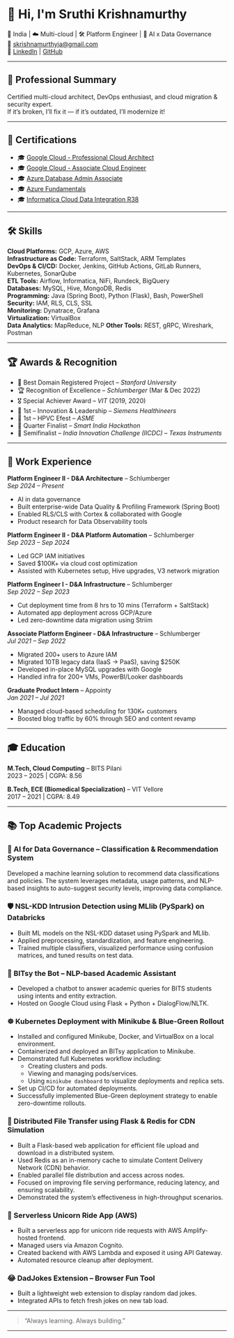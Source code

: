 # 👋 Hi, I'm Sruthi Krishnamurthy

📍 India | ☁️ Multi-cloud | 🛠️ Platform Engineer | 🧠 AI x Data Governance  
📧 [skrishnamurthyja@gmail.com](mailto:skrishnamurthyja@gmail.com)  
🔗 [LinkedIn](https://linkedin.com/in/sruthi-krishnamurthy-437038174) | [GitHub](https://github.com/srumonke)

---

## 🌟 Professional Summary

Certified multi-cloud architect, DevOps enthusiast, and cloud migration & security expert.  
If it’s broken, I’ll fix it — if it’s outdated, I’ll modernize it!

---

## 🧠 Certifications

- 🎓 [Google Cloud - Professional Cloud Architect](https://www.credly.com/badges/759f16aa-6963-4abc-b29d-2676925cbd9f)
- 🎓 [Google Cloud - Associate Cloud Engineer](https://google.accredible.com/86bc4d64-5ae9-4617-83ec-e5c523dd72b5)
- 🎓 [Azure Database Admin Associate](https://www.credly.com/badges/cb954a2f-89e8-4c81-b098-9bc764e11fe1?source=linked_in_profile)
- 🎓 [Azure Fundamentals](https://www.credly.com/badges/1029372b-6217-4d8d-9c85-a8c15b1bbf79?source=linked_in_profile)
- 🎓 [Informatica Cloud Data Integration R38](https://now.informatica.com/Cloud-Data-and-Application-Integration-R38-Professional-Certification.html)

---

## 🛠 Skills

**Cloud Platforms:** GCP, Azure, AWS  
**Infrastructure as Code:** Terraform, SaltStack, ARM Templates  
**DevOps & CI/CD:** Docker, Jenkins, GitHub Actions, GitLab Runners, Kubernetes, SonarQube  
**ETL Tools:** Airflow, Informatica, NiFi, Rundeck, BigQuery  
**Databases:** MySQL, Hive, MongoDB, Redis  
**Programming:** Java (Spring Boot), Python (Flask), Bash, PowerShell  
**Security:** IAM, RLS, CLS, SSL  
**Monitoring:** Dynatrace, Grafana  
**Virtualization:** VirtualBox  
**Data Analytics:** MapReduce, NLP 
**Other Tools:** REST, gRPC, Wireshark, Postman

---

## 🏆 Awards & Recognition

- 🥇 Best Domain Registered Project – *Stanford University*
- 🏆 Recognition of Excellence – *Schlumberger* (Mar & Dec 2022)
- 🎖️ Special Achiever Award – *VIT* (2019, 2020)
- 🥇 1st – Innovation & Leadership – *Siemens Healthineers*
- 🥇 1st – HPVC Efest – *ASME*
- 🏅 Quarter Finalist – *Smart India Hackathon*
- 🏅 Semifinalist – *India Innovation Challenge (IICDC)* – *Texas Instruments*

---

## 💼 Work Experience

**Platform Engineer II - D&A Architecture** – Schlumberger  
*Sep 2024 – Present*  
- AI in data governance  
- Built enterprise-wide Data Quality & Profiling Framework (Spring Boot)  
- Enabled RLS/CLS with Cortex & collaborated with Google  
- Product research for Data Observability tools  

**Platform Engineer II - D&A Platform Automation** – Schlumberger  
*Sep 2023 – Sep 2024*  
- Led GCP IAM initiatives  
- Saved \$100K+ via cloud cost optimization  
- Assisted with Kubernetes setup, Hive upgrades, V3 network migration  

**Platform Engineer I - D&A Infrastructure** – Schlumberger  
*Sep 2022 – Sep 2023*  
- Cut deployment time from 8 hrs to 10 mins (Terraform + SaltStack)  
- Automated app deployment across GCP/Azure  
- Led zero-downtime data migration using Striim  

**Associate Platform Engineer - D&A Infrastructure** – Schlumberger  
*Jul 2021 – Sep 2022*  
- Migrated 200+ users to Azure IAM  
- Migrated 10TB legacy data (IaaS → PaaS), saving \$250K  
- Developed in-place MySQL upgrades with Google  
- Handled infra for 200+ VMs, PowerBI/Looker dashboards  

**Graduate Product Intern** – Appointy  
*Jan 2021 – Jul 2021*  
- Managed cloud-based scheduling for 130K+ customers  
- Boosted blog traffic by 60% through SEO and content revamp  

---

## 🎓 Education

**M.Tech, Cloud Computing** – BITS Pilani  
2023 – 2025 | CGPA: 8.56  

**B.Tech, ECE (Biomedical Specialization)** – VIT Vellore  
2017 – 2021 | CGPA: 8.49  

---

## 📚 Top Academic Projects

### 🔐 AI for Data Governance – Classification & Recommendation System
Developed a machine learning solution to recommend data classifications and policies. The system leverages metadata, usage patterns, and NLP-based insights to auto-suggest security levels, improving data compliance.

### 🛡️ NSL-KDD Intrusion Detection using MLlib (PySpark) on Databricks
- Built ML models on the NSL-KDD dataset using PySpark and MLlib.  
- Applied preprocessing, standardization, and feature engineering.  
- Trained multiple classifiers, visualized performance using confusion matrices, and tuned results on test data.

### 🤖 BITsy the Bot – NLP-based Academic Assistant
- Developed a chatbot to answer academic queries for BITS students using intents and entity extraction.  
- Hosted on Google Cloud using Flask + Python + DialogFlow/NLTK.

### ☸️ Kubernetes Deployment with Minikube & Blue-Green Rollout
- Installed and configured Minikube, Docker, and VirtualBox on a local environment.
- Containerized and deployed an BITsy application to Minikube.
- Demonstrated full Kubernetes workflow including:
  - Creating clusters and pods.
  - Viewing and managing pods/services.
  - Using `minikube dashboard` to visualize deployments and replica sets.
- Set up CI/CD for automated deployments.
- Successfully implemented Blue-Green deployment strategy to enable zero-downtime rollouts.

### 🚀 Distributed File Transfer using Flask & Redis for CDN Simulation
- Built a Flask-based web application for efficient file upload and download in a distributed system.
- Used Redis as an in-memory cache to simulate Content Delivery Network (CDN) behavior.
- Enabled parallel file distribution and access across nodes.
- Focused on improving file serving performance, reducing latency, and ensuring scalability.
- Demonstrated the system’s effectiveness in high-throughput scenarios.

### 🦄 Serverless Unicorn Ride App (AWS)

- Built a serverless app for unicorn ride requests with AWS Amplify-hosted frontend.  
- Managed users via Amazon Cognito.  
- Created backend with AWS Lambda and exposed it using API Gateway.  
- Automated resource cleanup after deployment.  


### 😂 DadJokes Extension – Browser Fun Tool
- Built a lightweight web extension to display random dad jokes.  
- Integrated APIs to fetch fresh jokes on new tab load.

---

> “Always learning. Always building.”

---
